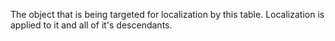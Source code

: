 The object that is being targeted for localization by this table.
Localization is applied to it and all of it's descendants.